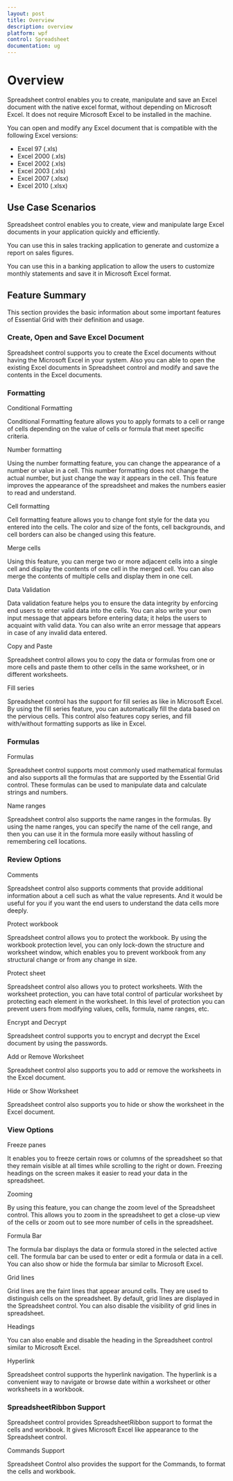 ```yaml
---
layout: post
title: Overview
description: overview
platform: wpf
control: Spreadsheet
documentation: ug
---
```


# Overview

Spreadsheet control enables you to create, manipulate and save an Excel document with the native excel format, without depending on Microsoft Excel. It does not require Microsoft Excel to be installed in the machine. 

You can open and modify any Excel document that is compatible with the following Excel versions:

* Excel 97 (.xls)
* Excel 2000 (.xls)
* Excel 2002 (.xls)
* Excel 2003 (.xls)
* Excel 2007 (.xlsx)
* Excel 2010 (.xlsx)



## Use Case Scenarios

Spreadsheet control enables you to create, view and manipulate large Excel documents in your application quickly and efficiently. 

You can use this in sales tracking application to generate and customize a report on sales figures.

You can use this in a banking application to allow the users to customize monthly statements and save it in Microsoft Excel format.



## Feature Summary

This section provides the basic information about some important features of Essential Grid with their definition and usage.



### Create, Open and Save Excel Document 

Spreadsheet control supports you to create the Excel documents without having the Microsoft Excel in your system. Also you can able to open the existing Excel documents in Spreadsheet control and modify and save the contents in the Excel documents.



### Formatting



Conditional Formatting 

Conditional Formatting feature allows you to apply formats to a cell or range of cells depending on the value of cells or formula that meet specific criteria.



Number formatting

Using the number formatting feature, you can change the appearance of a number or value in a cell. This number formatting does not change the actual number, but just change the way it appears in the cell. This feature improves the appearance of the spreadsheet and makes the numbers easier to read and understand.



Cell formatting

Cell formatting feature allows you to change font style for the data you entered into the cells. The color and size of the fonts, cell backgrounds, and cell borders can also be changed using this feature.



Merge cells

Using this feature, you can merge two or more adjacent cells into a single cell and display the contents of one cell in the merged cell. You can also merge the contents of multiple cells and display them in one cell.



Data Validation

Data validation feature helps you to ensure the data integrity by enforcing end users to enter valid data into the cells. You can also write your own input message that appears before entering data; it helps the users to acquaint with valid data. You can also write an error message that appears in case of any invalid data entered.



Copy and Paste

Spreadsheet control allows you to copy the data or formulas from one or more cells and paste them to other cells in the same worksheet, or in different worksheets.



Fill series

Spreadsheet control has the support for fill series as like in Microsoft Excel. By using the fill series feature, you can automatically fill the data based on the pervious cells. This control also features copy series, and fill with/without formatting supports as like in Excel.



### Formulas



Formulas

Spreadsheet control supports most commonly used mathematical formulas and also supports all the formulas that are supported by the Essential Grid control. These formulas can be used to manipulate data and calculate strings and numbers.



Name ranges

Spreadsheet control also supports the name ranges in the formulas. By using the name ranges, you can specify the name of the cell range, and then you can use it in the formula more easily without hassling of remembering cell locations.



### Review Options



Comments

Spreadsheet control also supports comments that provide additional information about a cell such as what the value represents. And it would be useful for you if you want the end users to understand the data cells more deeply.



Protect workbook

Spreadsheet control allows you to protect the workbook. By using the workbook protection level, you can only lock-down the structure and worksheet window, which enables you to prevent workbook from any structural change or from any change in size.



Protect sheet

Spreadsheet control also allows you to protect worksheets. With the worksheet protection, you can have total control of particular worksheet by protecting each element in the worksheet. In this level of protection you can prevent users from modifying values, cells, formula, name ranges, etc.



Encrypt and Decrypt

Spreadsheet control supports you to encrypt and decrypt the Excel document by using the passwords.



Add or Remove Worksheet

Spreadsheet control also supports you to add or remove the worksheets in the Excel document.



Hide or Show Worksheet

Spreadsheet control also supports you to hide or show the worksheet in the Excel document.



### View Options



Freeze panes

It enables you to freeze certain rows or columns of the spreadsheet so that they remain visible at all times while scrolling to the right or down. Freezing headings on the screen makes it easier to read your data in the spreadsheet.



Zooming

By using this feature, you can change the zoom level of the Spreadsheet control. This allows you to zoom in the spreadsheet to get a close-up view of the cells or zoom out to see more number of cells in the spreadsheet.



Formula Bar

The formula bar displays the data or formula stored in the selected active cell. The formula bar can be used to enter or edit a formula or data in a cell. You can also show or hide the formula bar similar to Microsoft Excel.



Grid lines

Grid lines are the faint lines that appear around cells. They are used to distinguish cells on the spreadsheet. By default, grid lines are displayed in the Spreadsheet control. You can also disable the visibility of grid lines in spreadsheet.



Headings

You can also enable and disable the heading in the Spreadsheet control similar to Microsoft Excel.



Hyperlink 

Spreadsheet control supports the hyperlink navigation. The hyperlink is a convenient way to navigate or browse date within a worksheet or other worksheets in a workbook.

### SpreadsheetRibbon Support

Spreadsheet control provides SpreadsheetRibbon support to format the cells and workbook. It gives Microsoft Excel like appearance to the Spreadsheet control.



Commands Support

Spreadsheet Control also provides the support for the Commands, to format the cells and workbook.



